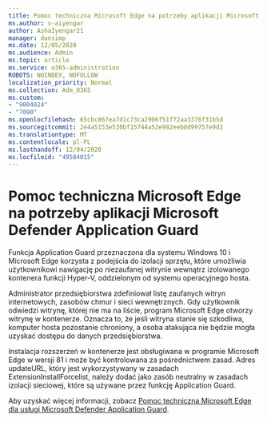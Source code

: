 ```yaml
---
title: Pomoc techniczna Microsoft Edge na potrzeby aplikacji Microsoft Defender Application Guard
ms.author: v-aiyengar
author: AshaIyengar21
manager: dansimp
ms.date: 12/05/2020
ms.audience: Admin
ms.topic: article
ms.service: o365-administration
ROBOTS: NOINDEX, NOFOLLOW
localization_priority: Normal
ms.collection: Adm_O365
ms.custom:
- "9004024"
- "7090"
ms.openlocfilehash: 65cbc867ea7d1c73ca2906f51f72aa3376f31b5d
ms.sourcegitcommit: 2e4a5153e530bf15744a52e982eeb0d99757e9d2
ms.translationtype: MT
ms.contentlocale: pl-PL
ms.lasthandoff: 12/04/2020
ms.locfileid: "49584015"
---
```

# <a name="microsoft-edges-support-for-microsoft-defender-application-guard"></a>Pomoc techniczna Microsoft Edge na potrzeby aplikacji Microsoft Defender Application Guard

Funkcja Application Guard przeznaczona dla systemu Windows 10 i Microsoft Edge korzysta z podejścia do izolacji sprzętu, które umożliwia użytkownikowi nawigację po niezaufanej witrynie wewnątrz izolowanego kontenera funkcji Hyper-V, oddzielonym od systemu operacyjnego hosta.

Administrator przedsiębiorstwa zdefiniował listę zaufanych witryn internetowych, zasobów chmur i sieci wewnętrznych. Gdy użytkownik odwiedzi witrynę, której nie ma na liście, program Microsoft Edge otworzy witrynę w kontenerze. Oznacza to, że jeśli witryna stanie się szkodliwa, komputer hosta pozostanie chroniony, a osoba atakująca nie będzie mogła uzyskać dostępu do danych przedsiębiorstwa.

Instalacja rozszerzeń w kontenerze jest obsługiwana w programie Microsoft Edge w wersji 81 i może być kontrolowana za pośrednictwem zasad. Adres updateURL, który jest wykorzystywany w zasadach ExtensionInstallForcelist, należy dodać jako zasób neutralny w zasadach izolacji sieciowej, które są używane przez funkcję Application Guard.

Aby uzyskać więcej informacji, zobacz [Pomoc techniczna Microsoft Edge dla usługi Microsoft Defender Application Guard](https://go.microsoft.com/fwlink/?linkid=2134229).
